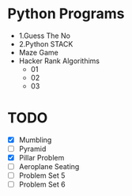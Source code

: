 # Python Programs
+ 1.Guess The No 
+ 2.Python STACK
+ Maze Game
+ Hacker Rank Algorithims
  +  01
  +  02
  +  03
# TODO
- [x] Mumbling
- [ ] Pyramid
- [X] Pillar Problem
- [ ] Aeroplane Seating
- [ ] Problem Set 5
- [ ] Problem Set 6